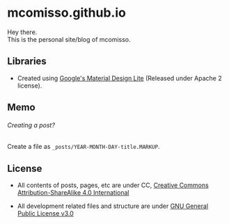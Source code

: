 # mcomisso.github.io

Hey there.  
This is the personal site/blog of mcomisso.  


## Libraries
- Created using [Google's Material Design Lite](https://www.getmdl.io) (Released under Apache 2 license).

## Memo
###### Creating a post?  
Create a file as `_posts/YEAR-MONTH-DAY-title.MARKUP`.

## License

- All contents of posts, pages, etc are under CC,
[Creative Commons Attribution-ShareAlike 4.0 International](http://creativecommons.org/licenses/by-sa/4.0/)

- All development related files and structure are under [GNU General Public License v3.0](http://www.gnu.org/licenses/gpl-3.0.en.html)
